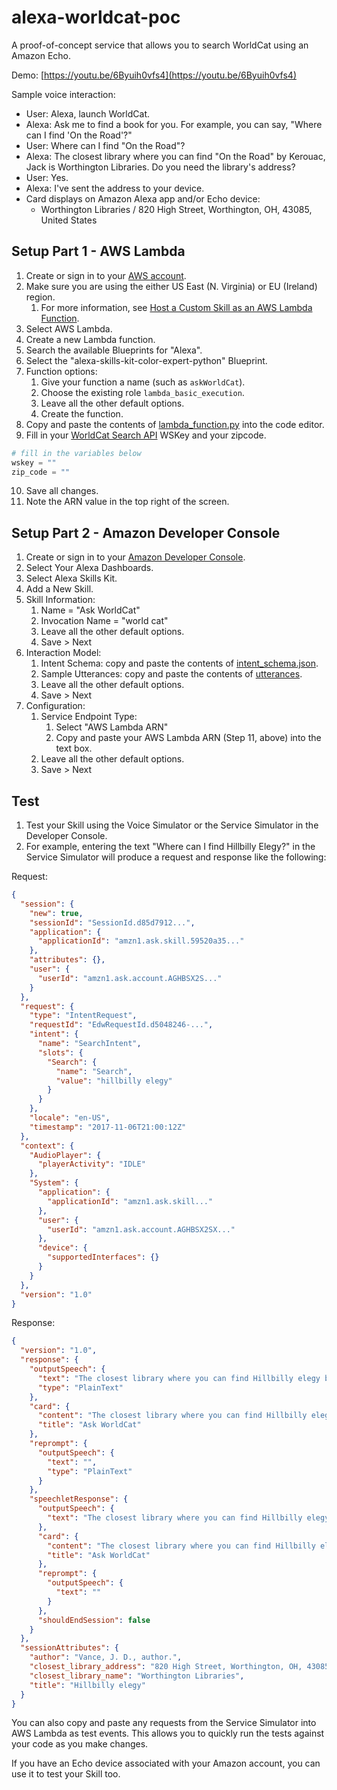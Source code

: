 # alexa-worldcat-poc
A proof-of-concept service that allows you to search WorldCat using an Amazon Echo.

Demo: [https://youtu.be/6Byuih0vfs4](https://youtu.be/6Byuih0vfs4)

Sample voice interaction:

* User: Alexa, launch WorldCat.
* Alexa: Ask me to find a book for you. For example, you can say, "Where can I find 'On the Road'?"
* User: Where can I find "On the Road"?
* Alexa: The closest library where you can find "On the Road" by Kerouac, Jack is Worthington Libraries. Do you need the library's address?
* User: Yes.
* Alexa: I've sent the address to your device.
* Card displays on Amazon Alexa app and/or Echo device:
	* Worthington Libraries / 820 High Street, Worthington, OH, 43085, United States

## Setup Part 1 - AWS Lambda

1. Create or sign in to your [AWS account](https://console.aws.amazon.com/console/home).
2. Make sure you are using the either US East (N. Virginia) or EU (Ireland) region.
	1. For more information, see [Host a Custom Skill as an AWS Lambda Function](https://developer.amazon.com/docs/custom-skills/host-a-custom-skill-as-an-aws-lambda-function.html).
3. Select AWS Lambda.
4. Create a new Lambda function.
5. Search the available Blueprints for "Alexa".
6. Select the "alexa-skills-kit-color-expert-python" Blueprint.
7. Function options:
	1. Give your function a name (such as `askWorldCat`).
	2. Choose the existing role `lambda_basic_execution`.
	3. Leave all the other default options.
	4. Create the function.
8. Copy and paste the contents of [lambda_function.py](lambda_function.py) into the code editor.
9. Fill in your [WorldCat Search API](https://www.oclc.org/developer/develop/web-services/worldcat-search-api.en.html) WSKey and your zipcode.
```python
# fill in the variables below
wskey = ""
zip_code = ""
```
10. Save all changes.
11. Note the ARN value in the top right of the screen.

## Setup Part 2 - Amazon Developer Console

1. Create or sign in to your [Amazon Developer Console](https://developer.amazon.com/).
2. Select Your Alexa Dashboards.
3. Select Alexa Skills Kit.
4. Add a New Skill.
5. Skill Information:
	1. Name = "Ask WorldCat"
	2. Invocation Name = "world cat"
	3. Leave all the other default options.
	4. Save > Next
6. Interaction Model:
	1. Intent Schema: copy and paste the contents of [intent_schema.json](speech_assets/intent_schema.json).
	2. Sample Utterances: copy and paste the contents of [utterances](speech_assets/utterances).
	3. Leave all the other default options.
	4. Save > Next
7. Configuration:
	1. Service Endpoint Type:
		1. Select "AWS Lambda ARN"
		2. Copy and paste your AWS Lambda ARN (Step 11, above) into the text box.
	2. Leave all the other default options.
	3. Save > Next

## Test

1. Test your Skill using the Voice Simulator or the Service Simulator in the Developer Console.
2. For example, entering the text "Where can I find Hillbilly Elegy?" in the Service Simulator will produce a request and response like the following:

Request:
```json
{
  "session": {
    "new": true,
    "sessionId": "SessionId.d85d7912...",
    "application": {
      "applicationId": "amzn1.ask.skill.59520a35..."
    },
    "attributes": {},
    "user": {
      "userId": "amzn1.ask.account.AGHBSX2S..."
    }
  },
  "request": {
    "type": "IntentRequest",
    "requestId": "EdwRequestId.d5048246-...",
    "intent": {
      "name": "SearchIntent",
      "slots": {
        "Search": {
          "name": "Search",
          "value": "hillbilly elegy"
        }
      }
    },
    "locale": "en-US",
    "timestamp": "2017-11-06T21:00:12Z"
  },
  "context": {
    "AudioPlayer": {
      "playerActivity": "IDLE"
    },
    "System": {
      "application": {
        "applicationId": "amzn1.ask.skill..."
      },
      "user": {
        "userId": "amzn1.ask.account.AGHBSX2SX..."
      },
      "device": {
        "supportedInterfaces": {}
      }
    }
  },
  "version": "1.0"
}
```

Response:
```json
{
  "version": "1.0",
  "response": {
    "outputSpeech": {
      "text": "The closest library where you can find Hillbilly elegy by Vance, J. D., author. is Worthington Libraries.\n\nDo you need the library's address?",
      "type": "PlainText"
    },
    "card": {
      "content": "The closest library where you can find Hillbilly elegy by Vance, J. D., author. is Worthington Libraries.\n\nDo you need the library's address?",
      "title": "Ask WorldCat"
    },
    "reprompt": {
      "outputSpeech": {
        "text": "",
        "type": "PlainText"
      }
    },
    "speechletResponse": {
      "outputSpeech": {
        "text": "The closest library where you can find Hillbilly elegy by Vance, J. D., author. is Worthington Libraries.\n\nDo you need the library's address?"
      },
      "card": {
        "content": "The closest library where you can find Hillbilly elegy by Vance, J. D., author. is Worthington Libraries.\n\nDo you need the library's address?",
        "title": "Ask WorldCat"
      },
      "reprompt": {
        "outputSpeech": {
          "text": ""
        }
      },
      "shouldEndSession": false
    }
  },
  "sessionAttributes": {
    "author": "Vance, J. D., author.",
    "closest_library_address": "820 High Street, Worthington, OH, 43085, United States",
    "closest_library_name": "Worthington Libraries",
    "title": "Hillbilly elegy"
  }
}
```

You can also copy and paste any requests from the Service Simulator into AWS Lambda as test events. This allows you to quickly run the tests against your code as you make changes.

If you have an Echo device associated with your Amazon account, you can use it to test your Skill too.
